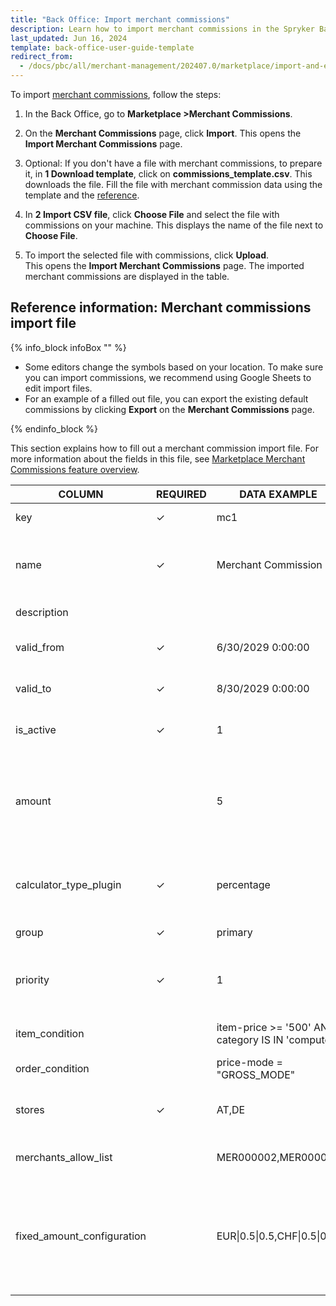 ```yaml
---
title: "Back Office: Import merchant commissions"
description: Learn how to import merchant commissions in the Spryker Back Office for your Spryker B2B Marketplace projects.
last_updated: Jun 16, 2024
template: back-office-user-guide-template
redirect_from:
  - /docs/pbc/all/merchant-management/202407.0/marketplace/import-and-export-data/merchant-commission/import-file-details-merchant_commission_merchant.csv.html
---
```


To import [merchant commissions](/docs/pbc/all/merchant-management/latest/marketplace/marketplace-merchant-commission-feature-overview.html), follow the steps:

1. In the Back Office, go to **Marketplace&nbsp;<span aria-label="and then">></span>Merchant Commissions**.
2. On the **Merchant Commissions** page, click **Import**.
  This opens the **Import Merchant Commissions** page.

3. Optional: If you don't have a file with merchant commissions, to prepare it, in **1 Download template**, click on **commissions_template.csv**.
  This downloads the file. Fill the file with merchant commission data using the template and the [reference](#reference-information-merchant-commissions-import-file).

4. In **2 Import CSV file**, click **Choose File** and select the file with commissions on your machine.
  This displays the name of the file next to **Choose File**.

5. To import the selected file with commissions, click **Upload**.  
  This opens the **Import Merchant Commissions** page. The imported merchant commissions are displayed in the table.

## Reference information: Merchant commissions import file

{% info_block infoBox "" %}

- Some editors change the symbols based on your location. To make sure you can import commissions, we recommend using Google Sheets to edit import files.
- For an example of a filled out file, you can export the existing default commissions by clicking **Export** on the **Merchant Commissions** page.


{% endinfo_block %}

This section explains how to fill out a merchant commission import file. For more information about the fields in this file, see [Marketplace Merchant Commissions feature overview](/docs/pbc/all/merchant-management/latest/marketplace/marketplace-merchant-commission-feature-overview.html).

| COLUMN                    | REQUIRED | DATA EXAMPLE                                 | DATA EXPLANATION |
|---------------------------|----------|---------------------------------------------|------------------|
| key                       | ✓        | mc1                                         | Unique identifier of the merchant commission. |
| name                      | ✓        | Merchant Commission 1                       | Name of the merchant commission. Accepted length: 1 to 255 characters. Must be unique. |
| description               |          |                                             | Description of the merchant commission. |
| valid_from                | ✓        | 6/30/2029 0:00:00                           | Start date of the merchant commission validity in UTC. |
| valid_to                  | ✓        | 8/30/2029 0:00:00                           | End date of the merchant commission validity in UTC. |
| is_active                 | ✓        | 1                                           | Defines if the merchant commission is active (1) or inactive (0). |
| amount                    |          | 5                                           | Commission in percentage. Accepts decimals—for example, `10.99` means 10.99%. If `calculator_type_plugin` is set to `fixed`, `amount` must be `0`. |
| calculator_type_plugin    | ✓        | percentage                                  | Defines how commission is calculated. By default, accepts `percentage` and `fixed`. |
| group                     | ✓        | primary                                     | Can be `primary` or `secondary`. |
| priority                  | ✓        | 1                                           | Defines which commission to apply within a group. Priority is defined in ascending order starting from one. |
| item_condition            |          | item-price >= '500' AND category IS IN 'computer' | Condition for the item. `500` refers to $500 in this case. |
| order_condition           |          | price-mode = "GROSS_MODE"                   | Condition for the order. |
| stores                    | ✓        | AT,DE                                       | Defines the stores to apply the commission in. Accepts multiple values. |
| merchants_allow_list      |          | MER000002,MER000006                         | One or more merchants to apply the commission to. |
| fixed_amount_configuration |          | EUR\|0.5\|0.5,CHF\|0.5\|0.5                 | Defines fixed amount commission configuration if a fixed commission applies to each item in the order. Format: `CURRENCY\|GROSS AMOUNT\|NET AMOUNT`. `0.5` refers to 50 cents in this example. |
